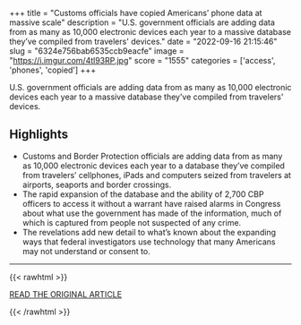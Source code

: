 +++
title = "Customs officials have copied Americans’ phone data at massive scale"
description = "U.S. government officials are adding data from as many as 10,000 electronic devices each year to a massive database they’ve compiled from travelers' devices."
date = "2022-09-16 21:15:46"
slug = "6324e756bab6535ccb9eacfe"
image = "https://i.imgur.com/4tl93RP.jpg"
score = "1555"
categories = ['access', 'phones', 'copied']
+++

U.S. government officials are adding data from as many as 10,000 electronic devices each year to a massive database they’ve compiled from travelers' devices.

## Highlights

- Customs and Border Protection officials are adding data from as many as 10,000 electronic devices each year to a database they’ve compiled from travelers’ cellphones, iPads and computers seized from travelers at airports, seaports and border crossings.
- The rapid expansion of the database and the ability of 2,700 CBP officers to access it without a warrant have raised alarms in Congress about what use the government has made of the information, much of which is captured from people not suspected of any crime.
- The revelations add new detail to what’s known about the expanding ways that federal investigators use technology that many Americans may not understand or consent to.

---

{{< rawhtml >}}
  <p class="article-category">
    <a target="_blank" href="https://www.washingtonpost.com/technology/2022/09/15/government-surveillance-database-dhs/">READ THE ORIGINAL ARTICLE</a>
  </p>
{{< /rawhtml >}}
